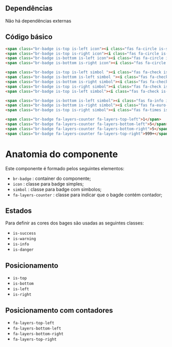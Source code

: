 ## Dependências

Não há dependências externas

## Código básico

``` html
<span class="br-badge is-top is-left icon"><i class="fas fa-circle is-success"></i></span>
<span class="br-badge is-top is-right icon"><i class="fas fa-circle is-warning"></i></span>
<span class="br-badge is-bottom is-left icon"><i class="fas fa-circle is-info"></i></span>
<span class="br-badge is-bottom is-right icon"><i class="fas fa-circle is-danger"></i></span>

<span class="br-badge is-top is-left simbol "><i class="fas fa-check is-success"></i></span>
<span class="br-badge is-bottom is-left simbol "><i class="fas fa-check is-warning"></i></span>
<span class="br-badge is-bottom is-right simbol"><i class="fas fa-check is-info"></i></span>
<span class="br-badge is-top is-right simbol"><i class="fas fa-check is-danger"></i></span>
<span class="br-badge is-top is-left simbol"><i class="fas fa-check is-success"></i></span>

<span class="br-badge is-bottom is-left simbol"><i class="fas fa-info is-warning"></i></span>
<span class="br-badge is-bottom is-right simbol"><i class="fas fa-euro-sign is-info"></i></span>
<span class="br-badge is-top is-right simbol"><i class="fas fa-times is-danger"></i></span>

<span class="br-badge fa-layers-counter fa-layers-top-left">1</span>
<span class="br-badge fa-layers-counter fa-layers-bottom-left">5</span>
<span class="br-badge fa-layers-counter fa-layers-bottom-right">5</span>
<span class="br-badge fa-layers-counter fa-layers-top-right">999+</span>
```

# Anatomia do componente

Este componente é formado pelos seguintes elementos:

* `br-badge` : container do componente; 
* `icon` : classe para badge simples; 
* `simbol` : classe para badge com simbolos; 
* `fa-layers-counter` : classe para indicar que o bagde contém contador; 

## Estados

Para definir as cores dos bages são usadas as seguintes classes:

* `is-success` 
* `is-warning` 
* `is-info` 
* `is-danger` 

## Posicionamento

* `is-top` 
* `is-bottom` 
* `is-left` 
* `is-right` 

## Posicionamento com contadores

* `fa-layers-top-left` 
* `fa-layers-bottom-left` 
* `fa-layers-bottom-right` 
* `fa-layers-top-right` 

